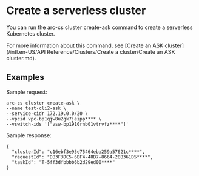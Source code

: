 # Create a serverless cluster

You can run the arc-cs cluster create-ask command to create a serverless Kubernetes cluster.

For more information about this command, see [Create an ASK cluster](/intl.en-US/API Reference/Clusters/Create a cluster/Create an ASK cluster.md).

## Examples

Sample request:

```
arc-cs cluster create-ask \
--name test-cli2-ask \
--service-cidr 172.19.0.0/20 \
--vpcid vpc-bp1qjw8u2gk7jeipp**** \
--vswitch-ids '["vsw-bp1910rnb01vtrvfz****"]'
```

Sample response:

```
{
  "clusterId": "c16ebf3e95e75464eba259a57621c****",
  "requestId": "DB3F3DC5-6BF4-48B7-8664-28B361D5****",
  "taskId": "T-5ff3dfbbbb6b2d29ed00****"
}
```

